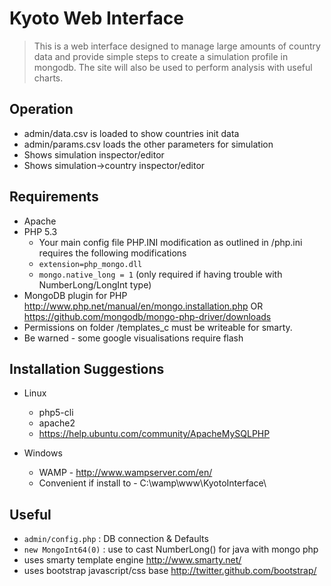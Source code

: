 # Kyoto Web Interface #

> This is a web interface designed to manage large amounts of country data and provide simple steps to create a simulation profile in mongodb. The site will also be used to perform analysis with useful charts.

## Operation ##

- admin/data.csv is loaded to show countries init data
- admin/params.csv loads the other parameters for simulation
- Shows simulation inspector/editor
- Shows simulation->country inspector/editor

## Requirements ##

- Apache
- PHP 5.3
	- Your main config file PHP.INI modification as outlined in /php.ini requires the following modifications
	- `extension=php_mongo.dll`
	- `mongo.native_long = 1`  (only required if having trouble with NumberLong/LongInt type)
- MongoDB plugin for PHP http://www.php.net/manual/en/mongo.installation.php OR https://github.com/mongodb/mongo-php-driver/downloads
- Permissions on folder /templates_c must be writeable for smarty.
- Be warned - some google visualisations require flash


## Installation Suggestions ##

- Linux
	- php5-cli
	- apache2
	- https://help.ubuntu.com/community/ApacheMySQLPHP


- Windows
	- WAMP - http://www.wampserver.com/en/
	- Convenient if install to - C:\wamp\www\KyotoInterface\


## Useful ##

- `admin/config.php` : DB connection & Defaults
- `new MongoInt64(0)` : use to cast NumberLong() for java with mongo php
- uses smarty template engine http://www.smarty.net/
- uses bootstrap javascript/css base http://twitter.github.com/bootstrap/